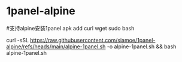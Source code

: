 # 1panel-alpine

#支持alpine安装1panel
apk add curl wget sudo bash

curl -sSL https://raw.githubusercontent.com/siamoe/1panel-alpine/refs/heads/main/alpine-1panel.sh -o alpine-1panel.sh && bash alpine-1panel.sh
